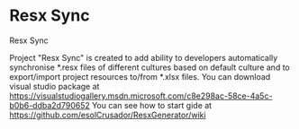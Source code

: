 Resx Sync
=============

Resx Sync

Project "Resx Sync" is created to add ability to developers automatically synchronise *.resx files of different cultures based on default culture and to export/import project resources to/from *.xlsx files.
You can download visual studio package at https://visualstudiogallery.msdn.microsoft.com/c8e298ac-58ce-4a5c-b0b6-ddba2d790652
You can see how to start gide at https://github.com/esolCrusador/ResxGenerator/wiki
